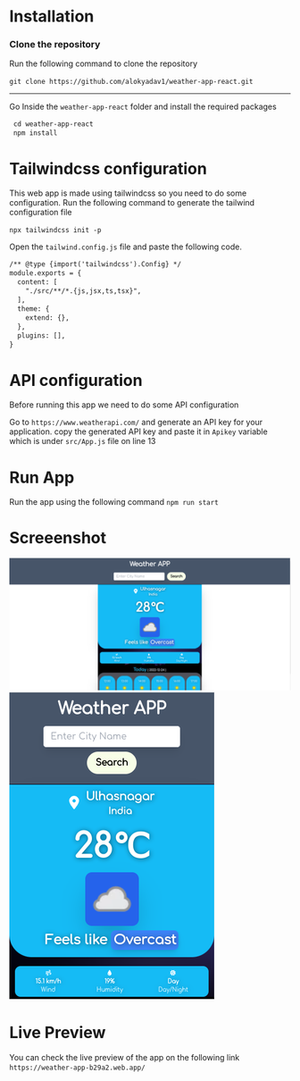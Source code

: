 # Installation

### Clone the repository

Run the following command to clone the repository

`git clone https://github.com/alokyadav1/weather-app-react.git`

---

Go Inside the `weather-app-react` folder and install the required packages

```
 cd weather-app-react
 npm install
```

# Tailwindcss configuration

This web app is made using tailwindcss so you need to do some configuration.
Run the following command to generate the tailwind configuration file

`npx tailwindcss init -p`

Open the `tailwind.config.js` file and paste the following code.

```
/** @type {import('tailwindcss').Config} */
module.exports = {
  content: [
    "./src/**/*.{js,jsx,ts,tsx}",
  ],
  theme: {
    extend: {},
  },
  plugins: [],
}
```

# API configuration

Before running this app we need to do some API configuration

Go to `https://www.weatherapi.com/` and generate an API key for your application.
copy the generated API key and paste it in `Apikey` variable which is under `src/App.js` file on line 13

# Run App

Run the app using the following command
`npm run start`

# Screeenshot
![alt Desktop](src/assets/images/desktop_screenshot.png)
![alt Mobile](src/assets/images/mobile_screenshot.png)

# Live Preview
You can check the live preview of the app on the following link
`https://weather-app-b29a2.web.app/`
